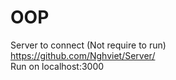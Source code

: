 # OOP </br>
Server to connect (Not require to run) </br>
https://github.com/Nghviet/Server/ </br>
Run on localhost:3000
